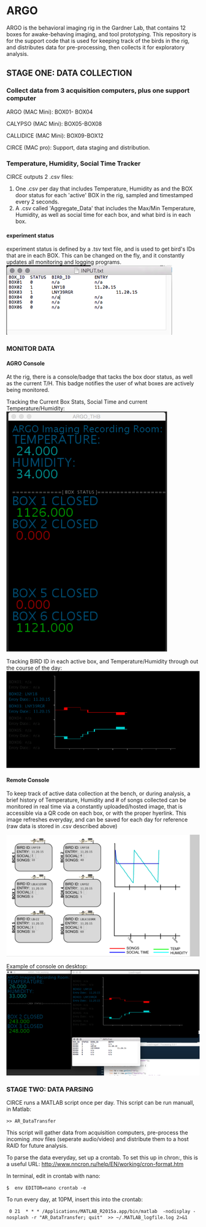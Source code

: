 # ARGO
ARGO is the behavioral imaging rig in the Gardner Lab, that contains 12 boxes for awake-behaving imaging, and tool prototyping. This repository is for the support code that is used for keeping track of the birds in the rig, and distributes data for pre-processing, then collects it for exploratory analysis.

## STAGE ONE: DATA COLLECTION

### Collect data from 3 acquisition computers, plus one support computer
  ARGO (MAC Mini): BOX01- BOX04

  CALYPSO (MAC Mini): BOX05-BOX08

  CALLIDICE (MAC Mini): BOX09-BOX12

  CIRCE (MAC pro): Support, data staging and distribution.


### Temperature, Humidity, Social Time Tracker
CIRCE outputs 2 .csv files:
1. One .csv per day that includes Temperature, Humidity as and the BOX door status for each 'active' BOX in the rig, sampled and timestamped every 2 seconds.
2. A .csv called 'Aggregate_Data' that includes the Max/Min Temperature, Humidity, as well as social time for each box, and what bird is in each box.

#### experiment status
experiment status is defined by a .tsv text file, and is used to get bird's IDs that are in each BOX. This can be changed on the fly, and it constantly updates all monitoring and logging programs.
![ScreenShot](im2.png)

### MONITOR DATA

#### AGRO Console
At the rig, there is a console/badge that tacks the box door status, as well as the current T/H. This badge notifies the user of what boxes are actively being monitored.  

Tracking the Current Box Stats, Social Time and current Temperature/Humidity:
![ScreenShot](Screen01.png)

Tracking BIRD ID in each active box, and Temperature/Humidity through out the course of the day:
![ScreenShot](image2.png)

#### Remote Console
To keep track of active data collection at the bench, or during analysis, a brief history of Temperature, Humidity and # of songs collected can be monitored in real time via a constantly uploaded/hosted image, that is accessible via a QR code on each box, or with the proper hyerlink. This image refreshes everyday, and can be saved for each day for reference (raw data is stored in .csv described above)

![ScreenShot](LoggerExample.png)


Example of console on desktop:
![ScreenShot](im3.png)







### STAGE TWO: DATA PARSING

 CIRCE runs a MATLAB script once per day. This script can be run manuall, in Matlab:
```
>> AR_DataTransfer
```

This script will gather data from acquisition computers, pre-process the incoming .mov files (seperate audio/video) and distribute them to a host RAID for future analysis.


To parse the data everyday, set up a crontab. To set this up in chron:, this is a useful URL: http://www.nncron.ru/help/EN/working/cron-format.htm

In terminal, edit in crontab with nano:
```
$  env EDITOR=nano crontab -e
 ```
To run every day, at 10PM, insert this into the crontab:
```
 0 21  * * * /Applications/MATLAB_R2015a.app/bin/matlab  -nodisplay -nosplash -r "AR_DataTransfer; quit"  >> ~/.MATLAB_logfile.log 2>&1
```
